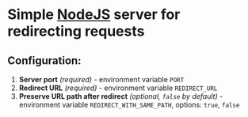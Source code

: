 # Simple [NodeJS](https://nodejs.org) server for redirecting requests

## Configuration:
1. **Server port** *(required)* - environment variable `PORT`
2. **Redirect URL** *(required)* - environment variable `REDIRECT_URL`
3. **Preserve URL path after redirect** *(optional, `false` by default)* - environment variable `REDIRECT_WITH_SAME_PATH`, options: `true`, `false`
